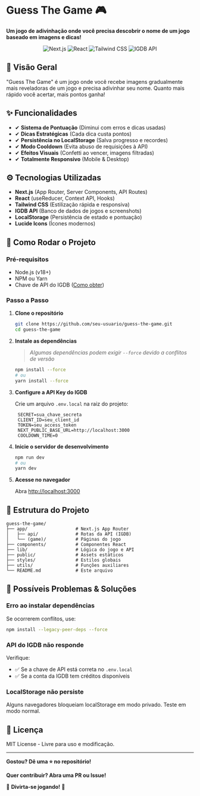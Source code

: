 # Guess The Game 🎮

**Um jogo de adivinhação onde você precisa descobrir o nome de um jogo baseado em imagens e dicas!**

<div align="center">
  <img src="https://img.shields.io/badge/Next.js-000000?style=for-the-badge&logo=nextdotjs&logoColor=white" alt="Next.js">
  <img src="https://img.shields.io/badge/React-61DAFB?style=for-the-badge&logo=react&logoColor=black" alt="React">
  <img src="https://img.shields.io/badge/Tailwind_CSS-06B6D4?style=for-the-badge&logo=tailwind-css&logoColor=white" alt="Tailwind CSS">
  <img src="https://img.shields.io/badge/IGDB_API-000000?style=for-the-badge" alt="IGDB API">
</div>

## 📌 Visão Geral

"Guess The Game" é um jogo onde você recebe imagens gradualmente mais reveladoras de um jogo e precisa adivinhar seu nome. Quanto mais rápido você acertar, mais pontos ganha!

## ✨ Funcionalidades

- ✔ **Sistema de Pontuação** (Diminui com erros e dicas usadas)
- ✔ **Dicas Estratégicas** (Cada dica custa pontos)
- ✔ **Persistência no LocalStorage** (Salva progresso e recordes)
- ✔ **Modo Cooldown** (Evita abuso de requisições à API)
- ✔ **Efeitos Visuais** (Confetti ao vencer, imagens filtradas)
- ✔ **Totalmente Responsivo** (Mobile & Desktop)

## ⚙️ Tecnologias Utilizadas

- **Next.js** (App Router, Server Components, API Routes)
- **React** (useReducer, Context API, Hooks)
- **Tailwind CSS** (Estilização rápida e responsiva)
- **IGDB API** (Banco de dados de jogos e screenshots)
- **LocalStorage** (Persistência de estado e pontuação)
- **Lucide Icons** (Ícones modernos)

## 🚀 Como Rodar o Projeto

### Pré-requisitos

- Node.js (v18+)
- NPM ou Yarn
- Chave de API do IGDB ([Como obter](https://api-docs.igdb.com/))

### Passo a Passo

1. **Clone o repositório**

   ```bash
   git clone https://github.com/seu-usuario/guess-the-game.git
   cd guess-the-game
   ```

2. **Instale as dependências**

   > _Algumas dependências podem exigir `--force` devido a conflitos de versão_

   ```bash
   npm install --force
   # ou
   yarn install --force
   ```

3. **Configure a API Key do IGDB**

   Crie um arquivo `.env.local` na raiz do projeto:

   ```env
    SECRET=sua_chave_secreta
    CLIENT_ID=seu_client_id
    TOKEN=seu_access_token
    NEXT_PUBLIC_BASE_URL=http://localhost:3000
    COOLDOWN_TIME=0
   ```

4. **Inicie o servidor de desenvolvimento**

   ```bash
   npm run dev
   # ou
   yarn dev
   ```

5. **Acesse no navegador**

   Abra [http://localhost:3000](http://localhost:3000)

## 📂 Estrutura do Projeto

```
guess-the-game/
├── app/                  # Next.js App Router
│   ├── api/              # Rotas da API (IGDB)
│   └── (game)/           # Páginas do jogo
├── components/           # Componentes React
├── lib/                  # Lógica do jogo e API
├── public/               # Assets estáticos
├── styles/               # Estilos globais
├── utils/                # Funções auxiliares
└── README.md             # Este arquivo
```

## 🔧 Possíveis Problemas & Soluções

### Erro ao instalar dependências

Se ocorrerem conflitos, use:

```bash
npm install --legacy-peer-deps --force
```

### API do IGDB não responde

Verifique:

- ✅ Se a chave de API está correta no `.env.local`
- ✅ Se a conta da IGDB tem créditos disponíveis

### LocalStorage não persiste

Alguns navegadores bloqueiam localStorage em modo privado. Teste em modo normal.

## 📜 Licença

MIT License - Livre para uso e modificação.

---

**Gostou? Dê uma ⭐ no repositório!**

**Quer contribuir? Abra uma PR ou Issue!**

🚀 **Divirta-se jogando!** 🚀
